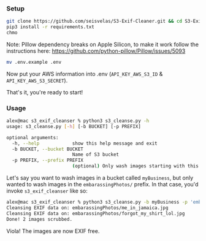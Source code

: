 ### Setup

```bash
git clone https://github.com/seisvelas/S3-Exif-Cleaner.git && cd S3-Exif-Cleaner
pip3 install -r requirements.txt
chmo
```

Note: Pillow dependency breaks on Apple Silicon, to make it work follow the instructions here:
https://github.com/python-pillow/Pillow/issues/5093

```bash
mv .env.example .env
```

Now put your AWS information into .env (`API_KEY_AWS_S3_ID` & `API_KEY_AWS_S3_SECRET`).

That's it, you're ready to start!

### Usage

```bash
alex@mac s3_exif_cleanser % python3 s3_cleanse.py -h
usage: s3_cleanse.py [-h] [-b BUCKET] [-p PREFIX]

optional arguments:
  -h, --help            show this help message and exit
  -b BUCKET, --bucket BUCKET
                        Name of S3 bucket
  -p PREFIX, --prefix PREFIX
                        (optional) Only wash images starting with this prefix
```

Let's say you want to wash images in a bucket called `myBusiness`, but only wanted to wash images in the `embarassingPhotos/` prefix. In that case, you'd invoke `s3_exif_cleanser` like so:

```bash
alex@mac s3_exif_cleanser % python3 s3_cleanse.py -b myBusiness -p 'embarassingPhotos'
Cleansing EXIF data on: embarassingPhotos/me_in_jamaica.jpg
Cleansing EXIF data on: embarassingPhotos/forgot_my_shirt_lol.jpg
Done! 2 images scrubbed.
```

Viola! The images are now EXIF free.

